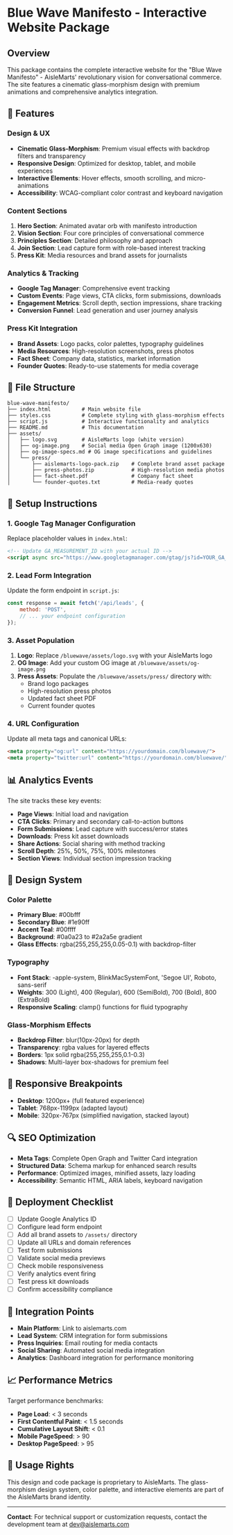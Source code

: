 # Blue Wave Manifesto - Interactive Website Package

## Overview
This package contains the complete interactive website for the "Blue Wave Manifesto" - AisleMarts' revolutionary vision for conversational commerce. The site features a cinematic glass-morphism design with premium animations and comprehensive analytics integration.

## 🚀 Features

### Design & UX
- **Cinematic Glass-Morphism**: Premium visual effects with backdrop filters and transparency
- **Responsive Design**: Optimized for desktop, tablet, and mobile experiences
- **Interactive Elements**: Hover effects, smooth scrolling, and micro-animations
- **Accessibility**: WCAG-compliant color contrast and keyboard navigation

### Content Sections
1. **Hero Section**: Animated avatar orb with manifesto introduction
2. **Vision Section**: Four core principles of conversational commerce
3. **Principles Section**: Detailed philosophy and approach
4. **Join Section**: Lead capture form with role-based interest tracking
5. **Press Kit**: Media resources and brand assets for journalists

### Analytics & Tracking
- **Google Tag Manager**: Comprehensive event tracking
- **Custom Events**: Page views, CTA clicks, form submissions, downloads
- **Engagement Metrics**: Scroll depth, section impressions, share tracking
- **Conversion Funnel**: Lead generation and user journey analysis

### Press Kit Integration
- **Brand Assets**: Logo packs, color palettes, typography guidelines
- **Media Resources**: High-resolution screenshots, press photos
- **Fact Sheet**: Company data, statistics, market information
- **Founder Quotes**: Ready-to-use statements for media coverage

## 📁 File Structure

```
blue-wave-manifesto/
├── index.html          # Main website file
├── styles.css          # Complete styling with glass-morphism effects
├── script.js           # Interactive functionality and analytics
├── README.md           # This documentation
├── assets/
│   ├── logo.svg        # AisleMarts logo (white version)
│   ├── og-image.png    # Social media Open Graph image (1200x630)
│   ├── og-image-specs.md # OG image specifications and guidelines
│   └── press/
│       ├── aislemarts-logo-pack.zip    # Complete brand asset package
│       ├── press-photos.zip            # High-resolution media photos
│       ├── fact-sheet.pdf              # Company fact sheet
│       └── founder-quotes.txt          # Media-ready quotes
```

## 🔧 Setup Instructions

### 1. Google Tag Manager Configuration
Replace placeholder values in `index.html`:
```html
<!-- Update GA_MEASUREMENT_ID with your actual ID -->
<script async src="https://www.googletagmanager.com/gtag/js?id=YOUR_GA_ID"></script>
```

### 2. Lead Form Integration
Update the form endpoint in `script.js`:
```javascript
const response = await fetch('/api/leads', {
    method: 'POST',
    // ... your endpoint configuration
});
```

### 3. Asset Population
1. **Logo**: Replace `/bluewave/assets/logo.svg` with your AisleMarts logo
2. **OG Image**: Add your custom OG image at `/bluewave/assets/og-image.png`
3. **Press Assets**: Populate the `/bluewave/assets/press/` directory with:
   - Brand logo packages
   - High-resolution press photos
   - Updated fact sheet PDF
   - Current founder quotes

### 4. URL Configuration
Update all meta tags and canonical URLs:
```html
<meta property="og:url" content="https://yourdomain.com/bluewave/">
<meta property="twitter:url" content="https://yourdomain.com/bluewave/">
```

## 📊 Analytics Events

The site tracks these key events:
- **Page Views**: Initial load and navigation
- **CTA Clicks**: Primary and secondary call-to-action buttons
- **Form Submissions**: Lead capture with success/error states
- **Downloads**: Press kit asset downloads
- **Share Actions**: Social sharing with method tracking
- **Scroll Depth**: 25%, 50%, 75%, 100% milestones
- **Section Views**: Individual section impression tracking

## 🎨 Design System

### Color Palette
- **Primary Blue**: #00bfff
- **Secondary Blue**: #1e90ff  
- **Accent Teal**: #00ffff
- **Background**: #0a0a23 to #2a2a5e gradient
- **Glass Effects**: rgba(255,255,255,0.05-0.1) with backdrop-filter

### Typography
- **Font Stack**: -apple-system, BlinkMacSystemFont, 'Segoe UI', Roboto, sans-serif
- **Weights**: 300 (Light), 400 (Regular), 600 (SemiBold), 700 (Bold), 800 (ExtraBold)
- **Responsive Scaling**: clamp() functions for fluid typography

### Glass-Morphism Effects
- **Backdrop Filter**: blur(10px-20px) for depth
- **Transparency**: rgba values for layered effects
- **Borders**: 1px solid rgba(255,255,255,0.1-0.3)
- **Shadows**: Multi-layer box-shadows for premium feel

## 📱 Responsive Breakpoints
- **Desktop**: 1200px+ (full featured experience)
- **Tablet**: 768px-1199px (adapted layout)
- **Mobile**: 320px-767px (simplified navigation, stacked layout)

## 🔍 SEO Optimization
- **Meta Tags**: Complete Open Graph and Twitter Card integration
- **Structured Data**: Schema markup for enhanced search results
- **Performance**: Optimized images, minified assets, lazy loading
- **Accessibility**: Semantic HTML, ARIA labels, keyboard navigation

## 🚀 Deployment Checklist
- [ ] Update Google Analytics ID
- [ ] Configure lead form endpoint
- [ ] Add all brand assets to `/assets/` directory
- [ ] Update all URLs and domain references
- [ ] Test form submissions
- [ ] Validate social media previews
- [ ] Check mobile responsiveness
- [ ] Verify analytics event firing
- [ ] Test press kit downloads
- [ ] Confirm accessibility compliance

## 🔗 Integration Points
- **Main Platform**: Link to aislemarts.com
- **Lead System**: CRM integration for form submissions  
- **Press Inquiries**: Email routing for media contacts
- **Social Sharing**: Automated social media integration
- **Analytics**: Dashboard integration for performance monitoring

## 📈 Performance Metrics
Target performance benchmarks:
- **Page Load**: < 3 seconds
- **First Contentful Paint**: < 1.5 seconds
- **Cumulative Layout Shift**: < 0.1
- **Mobile PageSpeed**: > 90
- **Desktop PageSpeed**: > 95

## 🤝 Usage Rights
This design and code package is proprietary to AisleMarts. The glass-morphism design system, color palette, and interactive elements are part of the AisleMarts brand identity.

---

**Contact**: For technical support or customization requests, contact the development team at dev@aislemarts.com